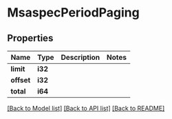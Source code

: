 # MsaspecPeriodPaging

## Properties

Name | Type | Description | Notes
------------ | ------------- | ------------- | -------------
**limit** | **i32** |  |
**offset** | **i32** |  |
**total** | **i64** |  |

[[Back to Model list]](../README.md#documentation-for-models) [[Back to API list]](../README.md#documentation-for-api-endpoints) [[Back to README]](../README.md)
